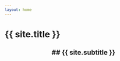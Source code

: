 ```yaml
---
layout: home
---
```

# {{ site.title }}
<!-- ## {{ site.subtitle }} -->
<h2 style="text-align:center;">## {{ site.subtitle }}</h2>
